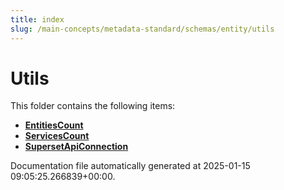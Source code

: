 ```yaml
---
title: index
slug: /main-concepts/metadata-standard/schemas/entity/utils
---
```


# Utils

This folder contains the following items:

- [**EntitiesCount**](/main-concepts/metadata-standard/schemas/entity/utils/entitiescount)
- [**ServicesCount**](/main-concepts/metadata-standard/schemas/entity/utils/servicescount)
- [**SupersetApiConnection**](/main-concepts/metadata-standard/schemas/entity/utils/supersetapiconnection)


Documentation file automatically generated at 2025-01-15 09:05:25.266839+00:00.
